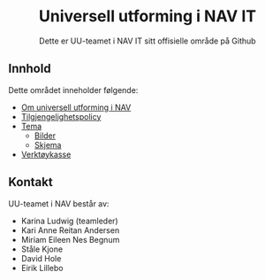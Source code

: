 <h1 align="center">
    <img src="https://www.nav.no/_/asset/no.nav.navno:1575554845/img/navno/logo.svg" alt="" />
    <br/>Universell utforming i NAV IT
</h1>

<div align="center">
    <p>
        Dette er UU-teamet i NAV IT sitt offisielle område på Github
    </p>
</div>

## Innhold

Dette området inneholder følgende:

- [Om universell utforming i NAV](/om-uu-i-nav.md)
- [Tilgjengelighetspolicy](/uu-policy.md)
- [Tema](/tema)
    - [Bilder](/tema/bilder)
    - [Skjema](/tema/skjema)
- [Verktøykasse](/verktøykasse.md)

## Kontakt

UU-teamet i NAV består av:

- Karina Ludwig (teamleder)
- Kari Anne Reitan Andersen
- Miriam Eileen Nes Begnum
- Ståle Kjone
- David Hole
- Eirik Lillebo
